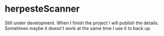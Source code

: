 # herpesteScanner


Still under development. When I finish the project I will publish the details.<br />
Sometimes maybe it doesn't work at the same time I use it to back up.
